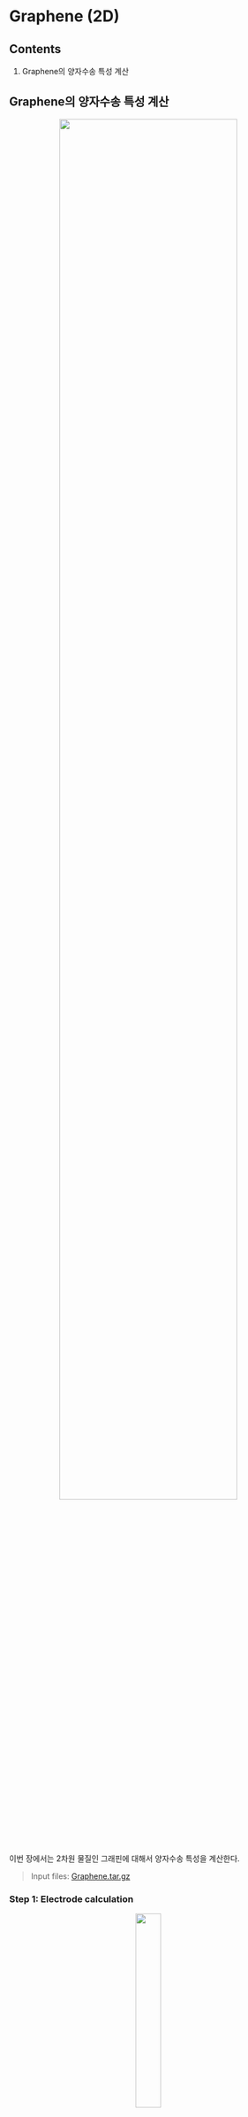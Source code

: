 Graphene (2D)
=========================
## Contents
1. Graphene의 양자수송 특성 계산

## Graphene의 양자수송 특성 계산

<center><img src="img/Gr.png" width="80%" height="80%"></center>

이번 장에서는 2차원 물질인 그래핀에 대해서 양자수송 특성을 계산한다.

> Input files: [Graphene.tar.gz](file/Graphene.tar.gz)

### Step 1: Electrode calculation

<center><img src="img/Gr_electrode.png" width="30%" height="30%"></center>

Electrode에 대해 DFT 계산을 통해 `elec.TSHS` 를 얻는다. 우리의 모델의 경우 x축 방향으로 periodic 구조를 가지지 않는다. 때문에 x방향으로의 k-point를 1로 지정해주었다. Eleectrode 계산 시에 사용된 k-point가 추후에 scattering 계산을 통한 양자수속 특성 계산의 정확도 큰 영향을 미치기 때문에 반드시 **k-point에 대해 수렴성 테스트**를 진행해야한다. 특히 양자 수송 방향(z-축)으로 더욱 엄격히 k-point를 주어야 보다 정확한 전극의 self-energy를 얻을 수 있다.

```
$ vi KPT.fdf
%block kgrid_Monkhorst_Pack
 1    0    0    0.0
 0   60    0    0.0
 0    0   35    0.0
%endblock kgrid_Monkhorst_Pack
```
electrode 계산시, `SolutionMethod`는 `diagon`으로 설정되어야 하며, `RUN.fdf`에 `TSHS`파일을 저장하기 위한 옵션을 추가하였다.
```
$ vi RUN.fdf
SolutionMethod      diagon
TS.HS.Save .true.

$ qsub slm_siesta_run
``` 

계산이 완료되면 output 폴더에서 `elec.TSHS` 파일을 확인할 수 있다.

### Step 2: Scattering region calculation
앞서 구한 `elec.TSHS` 파일을 NEGF 계산할 input 폴더로 복사한 후 transiesta를 통해 `.TSHS` 파일을 구한다.
```
$ cp ../1.Electrode_k060/OUT/elec.TSHS input/.
```
수송 방향인 z축 방향으로의 k-point는 1이어야 한다. 나머지 k-point는 반드시 electrode의 `.TSHS` 파일을 계산할 때 사용한 k-point와 일치해야한다.


```
$ vi KPT.fdf
block kgrid_Monkhorst_Pack
 1    0    0    0.0
 0   60    0    0.0
 0    0    1    0.0
%endblock kgrid_Monkhorst_Pack
```
Electrode 계산과 다르게, Scattering 영역 계산 시 NEGF를 이용하기 때문에, SolutionMethod는 diagon이 아닌 transiesta이어야 한다. 계산 과정에서, SIESTA SCF cycle이 먼저 수행되고 난 뒤 TS SCF cycle이 수행되어 SCF DM을 얻을 수 있다.
```
$ vi RUN.fdf
SolutionMethod      transiesta
```
NEGF 계산에서는 electrode 영역과 voltage에 대한 정보를 담고 있는 `TS.fdf`로 옵션을 조절한다.
```
$ vi TS.fdf
TS.Voltage    0.00000 eV
%block TS.Elec.Left
  HS elec.TSHS
  chem-pot Left
  semi-inf-dir -a3
  elec-pos begin 1
  used-atoms 4
%endblock TS.Elec.Left
%block TS.Elec.Right
  HS elec.TSHS
  chem-pot Right
  semi-inf-dir +a3
  elec-pos end -1
  used-atoms 4
%endblock TS.Elec.Right
```
TranSIESTA를 실행하여 scattering 영역에 대한 `.TSHS` 파일을 얻는다. 
```
$ qsub slm_siesta_run
```
### Step 3: Post-processing

TBTrans를 이용하여 transmission function을 구한다.<br/>앞서 구한 `scat.TSHS` 파일이 input으로 필요하며, 그 외 모든 input은 Step 2와 동일하다. 이때 실행 파일은 transiesta가 아닌 tbtrans이다.
```
$ cp ../2.Graphene_k060/OUT/scat.TSHS input/.
```
Tbtrans 계산시, TS.fdf에서 관련 옵션을 조절한다.<br/> DOS과 transmission 분석을 위한 에너지 범위를 지정할 수 있다. 
```
$ vi TS.fdf
%block TBT.Contour.neq
  part line
   from  -5.00000 eV to    5.00000 eV
    points    501
     method mid-rule
%endblock TBT.Contour.neq
```

```
$ qsub slm_siesta_run_tbt
```
파이썬 코드를 이용하여 transmission function을 시각화해본다.
```
$ python show_trans_rev.py scat.TBT.AVTRANS_Left-Right
```

<center><img src="img/Gr_transmission.png" width="60%" height="60%"></center>


## Exercise 1: K-point effect


Post-processing 단계에서 TBtrans 계산을 할때는 electrode나 scattering region에 대한 계산을 할 때 사용한 k-point와 다른 k-point 값을 사용해도 된다. 일반적으로 transmission 그래프을 "매끄럽게" 하기 위해 **post-processing** 단계는  k-point를 scattering 계산보다 더욱 크게 주는 것이 일반 적이다.<br/>
참고로 tbtrans 계산의 input인 `scat.TSHS` 파일은 k-point를 1x60x1일때 얻은 결과값이다.
```
$ vi KPT.fdf
%block kgrid_Monkhorst_Pack
 1    0    0    0.0
 0   240    0    0.0
 0    0    1    0.0
%endblock kgrid_Monkhorst_Pack
```

<center><img src="img/Gr_kpt_Transmission.png" width="60%" height="60%"></center>

k-point를 증가시키자 transmission 그래프가 매끄러워진 것을 확인할 수 있다. 

## Exercise 2: Channel width effect
폭이 2배 넓은 모델의 T(E) 과 원래 T(E) 그래프를 비교해 보자.

<center><img src="img/Gr_wider.png" width="60%" height="60%"></center>

electrode의 구조가 달라졌으므로, electrode calculation부터 진행해야한다.<br/> STRUCT.fdf 파일을 간략하게 보면, atom 개수와 lattice vector의 y축 길이가 늘어난 것을 확인할 수 있다.
```
$ vi 3.Electrode_wider_k30/input/STRUCT.fdf
NumberOfAtoms    8           # Number of atoms
NumberOfSpecies  1           # Number of species
LatticeConstant       1.000000000 Ang
%block LatticeVectors
   20.000000000     0.000000000     0.000000000
    0.000000000     4.901704000     0.000000000
    0.000000000     0.000000000     4.245000000
%endblock LatticeVectors
...

$ vi 4.Graphene_wider_k30/input/STRUCT.fdf
NumberOfAtoms    48           # Number of atoms
NumberOfSpecies  1           # Number of species
LatticeConstant       1.000000000 Ang
%block LatticeVectors
   20.000000000     0.000000000     0.000000000
    0.000000000     4.901704000     0.000000000
    0.000000000     0.000000000    25.470000000
%endblock LatticeVectors
...
```
또한 real space 상에서 unit cell이 y축 방향으로 2배 늘어났으므로, y축의 k-point를 바꿔주었다.
```
$ vi 3.Electrode_wider_k30/input/KPT.fdf
%block kgrid_Monkhorst_Pack
 1    0    0    0.0
 0   30    0    0.0
 0    0   35    0.0
%endblock kgrid_Monkhorst_Pack

$ vi 4.Graphene_wider_k30/input/KPT.fdf
%block kgrid_Monkhorst_Pack
 1    0    0    0.0
 0   30    0    0.0
 0    0    1    0.0
%endblock kgrid_Monkhorst_Pack
```
<center><img src="img/Gr_wider_Transmission.png" width="60%" height="60%"></center>

위와 같이 transmission 값이 두배가 되는 것을 확인할 수 있다.